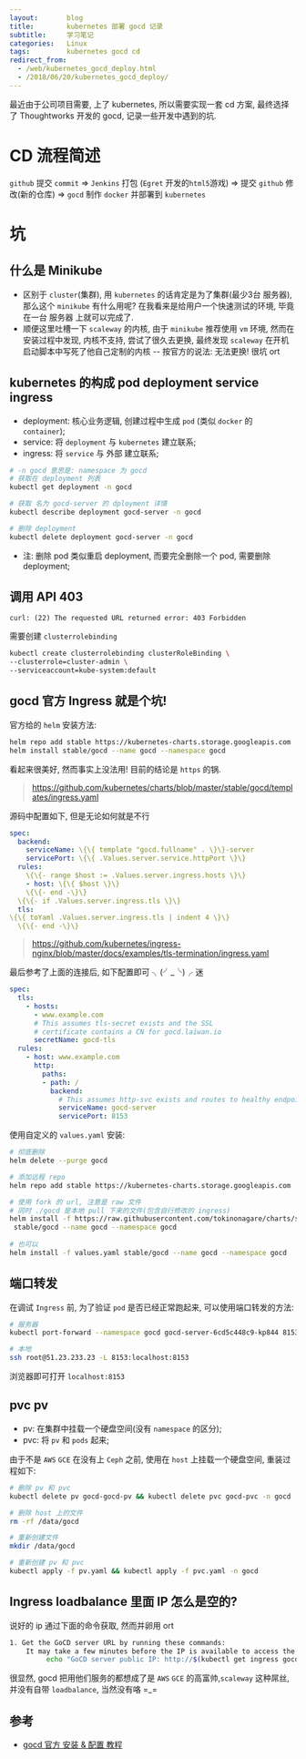 ```yaml
---
layout: 	  blog
title:		  kubernetes 部署 gocd 记录
subtitle:     学习笔记
categories:   Linux
tags: 		  kubernetes gocd cd
redirect_from:
  - /web/kubernetes_gocd_deploy.html
  - /2018/06/20/kubernetes_gocd_deploy/
---
```


最近由于公司项目需要, 上了 kubernetes, 所以需要实现一套 cd 方案, 最终选择了 Thoughtworks 开发的 gocd, 记录一些开发中遇到的坑.

# CD 流程简述

`github` 提交 `commit` => `Jenkins`  打包 (`Egret` 开发的`html5`游戏) => 提交 `github` 修改(新的仓库) 
=> `gocd` 制作 `docker` 并部署到 `kubernetes`

# 坑
## 什么是 Minikube
* 区别于 `cluster`(集群), 用 `kubernetes` 的话肯定是为了集群(最少3台 服务器), 
那么这个 `minikube` 有什么用呢? 
在我看来是给用户一个快速测试的环境, 毕竟在一台 服务器 上就可以完成了.
* 顺便这里吐槽一下 `scaleway` 的内核, 由于 `minikube` 推荐使用 `vm` 环境, 然而在安装过程中发现,
内核不支持, 尝试了很久去更换, 最终发现 `scaleway` 在开机启动脚本中写死了他自己定制的内核 -- 
按官方的说法: 无法更换! 很坑 ort

## kubernetes 的构成 pod deployment service ingress
* deployment: 核心业务逻辑, 创建过程中生成 `pod` (类似 `docker` 的 `container`);
* service: 将 `deployment` 与 `kubernetes` 建立联系;
* ingress: 将 `service` 与 外部 建立联系;

```bash
# -n gocd 意思是: namespace 为 gocd
# 获取在 deployment 列表
kubectl get deployment -n gocd

# 获取 名为 gocd-server 的 dployment 详情
kubectl describe deployment gocd-server -n gocd

# 删除 deployment
kubectl delete deployment gocd-server -n gocd
```
* 注: 删除 pod 类似重启 deployment, 而要完全删除一个 pod, 需要删除 deployment;

## 调用 API 403
`
curl: (22) The requested URL returned error: 403 Forbidden
`

需要创建 `clusterrolebinding`

```bash
kubectl create clusterrolebinding clusterRoleBinding \
--clusterrole=cluster-admin \
--serviceaccount=kube-system:default
```

## gocd 官方 Ingress 就是个坑!
官方给的 `helm` 安装方法:
```bash
helm repo add stable https://kubernetes-charts.storage.googleapis.com
helm install stable/gocd --name gocd --namespace gocd
```
看起来很美好, 然而事实上没法用!
目前的结论是 `https` 的锅.
> https://github.com/kubernetes/charts/blob/master/stable/gocd/templates/ingress.yaml

源码中配置如下, 但是无论如何就是不行
```yaml
spec:
  backend:
    serviceName: \{\{ template "gocd.fullname" . \}\}-server
    servicePort: \{\{ .Values.server.service.httpPort \}\}
  rules:
    \{\{- range $host := .Values.server.ingress.hosts \}\}
    - host: \{\{ $host \}\}
    \{\{- end -\}\}
  \{\{- if .Values.server.ingress.tls \}\}
  tls:
\{\{ toYaml .Values.server.ingress.tls | indent 4 \}\}
  \{\{- end -\}\}
```

> https://github.com/kubernetes/ingress-nginx/blob/master/docs/examples/tls-termination/ingress.yaml

最后参考了上面的连接后, 如下配置即可 ╮(╯_╰)╭ 迷
```yaml
spec:
  tls:
    - hosts:
      - www.example.com
      # This assumes tls-secret exists and the SSL
      # certificate contains a CN for gocd.laiwan.io
      secretName: gocd-tls
  rules:
    - host: www.example.com
      http:
        paths:
        - path: /
          backend:
            # This assumes http-svc exists and routes to healthy endpoints
            serviceName: gocd-server
            servicePort: 8153
```

使用自定义的 `values.yaml` 安装:
```bash
# 彻底删除
helm delete --purge gocd

# 添加远程 repo
helm repo add stable https://kubernetes-charts.storage.googleapis.com

# 使用 fork 的 url, 注意是 raw 文件
# 同时 ./gocd 是本地 pull 下来的文件(包含自行修改的 ingress)
helm install -f https://raw.githubusercontent.com/tokinonagare/charts/staging/stable/gocd/values.yaml\
 stable/gocd --name gocd --namespace gocd
 
# 也可以
helm install -f values.yaml stable/gocd --name gocd --namespace gocd
```

## 端口转发
在调试 `Ingress` 前, 为了验证 `pod` 是否已经正常跑起来, 可以使用端口转发的方法:
```bash
# 服务器
kubectl port-forward --namespace gocd gocd-server-6cd5c448c9-kp844 8153

# 本地
ssh root@51.23.233.23 -L 8153:localhost:8153
```
浏览器即可打开 `localhost:8153`

## pvc pv 
* pv: 在集群中挂载一个硬盘空间(没有 `namespace` 的区分);
* pvc: 将 `pv` 和 `pods` 起来;

由于不是 `AWS` `GCE` 在没有上 `Ceph` 之前, 使用在 `host` 上挂载一个硬盘空间, 重装过程如下:
```bash
# 删除 pv 和 pvc
kubectl delete pv gocd-gocd-pv && kubectl delete pvc gocd-pvc -n gocd

# 删除 host 上的文件
rm -rf /data/gocd

# 重新创建文件
mkdir /data/gocd

# 重新创建 pv 和 pvc
kubectl apply -f pv.yaml && kubectl apply -f pvc.yaml -n gocd
```

## Ingress loadbalance 里面 IP 怎么是空的?
说好的 ip 通过下面的命令获取, 然而并卵用 ort
```bash
1. Get the GoCD server URL by running these commands:
    It may take a few minutes before the IP is available to access the GoCD server.
         echo "GoCD server public IP: http://$(kubectl get ingress gocd-server --namespace=gocd  -o jsonpath='{.status.loadBalancer.ingress[0].ip}')"
```
很显然, gocd 把用他们服务的都想成了是 `AWS` `GCE` 的高富帅,`scaleway` 这种屌丝, 
并没有自带 `loadbalance`, 当然没有咯 =_=

## 参考
* [gocd 官方 安装 & 配置 教程](https://docs.gocd.org/current/gocd_on_kubernetes/gocd_helm_chart/setup.html
)